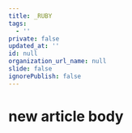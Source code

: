 ```yaml
---
title: _RUBY
tags:
  - ''
private: false
updated_at: ''
id: null
organization_url_name: null
slide: false
ignorePublish: false
---
```

# new article body
